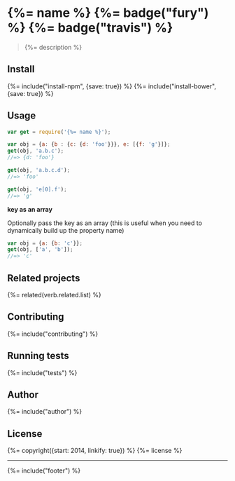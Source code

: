 # {%= name %} {%= badge("fury") %} {%= badge("travis") %}

> {%= description %}

## Install
{%= include("install-npm", {save: true}) %}
{%= include("install-bower", {save: true}) %}

## Usage

```js
var get = require('{%= name %}');

var obj = {a: {b : {c: {d: 'foo'}}}, e: [{f: 'g'}]};
get(obj, 'a.b.c');
//=> {d: 'foo'}

get(obj, 'a.b.c.d');
//=> 'foo'

get(obj, 'e[0].f');
//=> 'g'
```

**key as an array**

Optionally pass the key as an array (this is useful when you need to dynamically build up the property name)

```js
var obj = {a: {b: 'c'}};
get(obj, ['a', 'b']);
//=> 'c'
```

## Related projects
{%= related(verb.related.list) %}

## Contributing
{%= include("contributing") %}

## Running tests
{%= include("tests") %}

## Author
{%= include("author") %}

## License
{%= copyright({start: 2014, linkify: true}) %}
{%= license %}

***

{%= include("footer") %}
